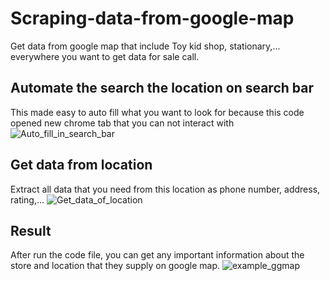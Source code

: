 Scraping-data-from-google-map
=============================
Get data from google map that include Toy kid shop, stationary,... everywhere you want to get data for sale call.


Automate the search the location on search bar
----------------------------------------------
This made easy to auto fill what you want to look for because this code opened new chrome tab that you can not interact with
![Auto_fill_in_search_bar](https://github.com/huyhoang281/Scraping-data-from-google-map/assets/115066303/2e5d10a7-f257-49fb-937b-339c331ac1bd)

Get data from location
----------------------
Extract all data that you need from this location as phone number, address, rating,...
![Get_data_of_location](https://github.com/huyhoang281/Scraping-data-from-google-map/assets/115066303/5fba30b1-06f6-4fc3-ab67-d7875e1fc4f2)

Result
------
After run the code file, you can get any important information about the store and location that they supply on google map.
![example_ggmap](https://github.com/huyhoang281/Scraping-data-from-google-map/assets/115066303/858015cd-a0e3-4960-b1b4-1228a6ef04ac)


